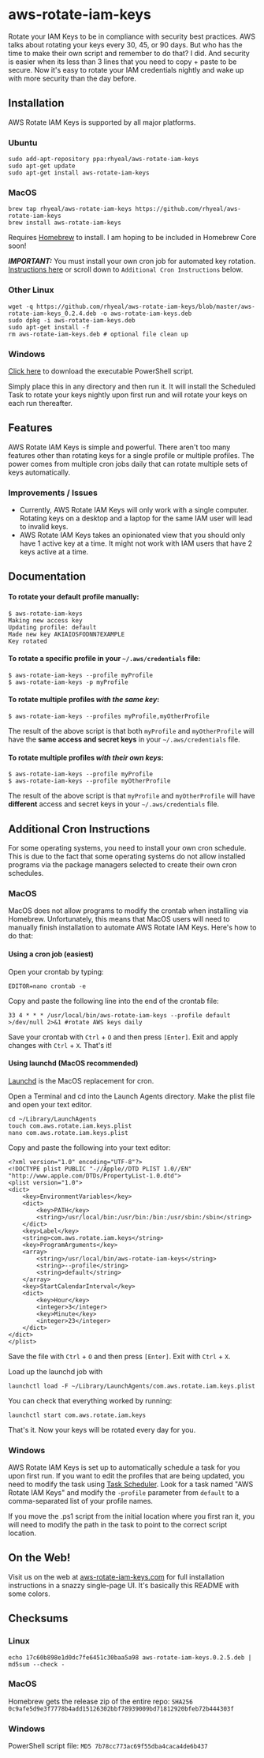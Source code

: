 # aws-rotate-iam-keys
Rotate your IAM Keys to be in compliance with security best practices. AWS talks about rotating your keys every 30, 45, or 90 days. But who has the time to make their own script and remember to do that? I did. And security is easier when its less than 3 lines that you need to copy + paste to be secure. Now it's easy to rotate your IAM credentials nightly and wake up with more security than the day before.

## Installation
AWS Rotate IAM Keys is supported by all major platforms.

### Ubuntu

```
sudo add-apt-repository ppa:rhyeal/aws-rotate-iam-keys
sudo apt-get update
sudo apt-get install aws-rotate-iam-keys
```

### MacOS

```
brew tap rhyeal/aws-rotate-iam-keys https://github.com/rhyeal/aws-rotate-iam-keys
brew install aws-rotate-iam-keys
```
Requires [Homebrew](https://brew.sh/) to install. I am hoping to be included in Homebrew Core soon!

***IMPORTANT:*** You must install your own cron job for automated key rotation. [Instructions here](https://github.com/rhyeal/aws-rotate-iam-keys#macos-1) or scroll down to `Additional Cron Instructions` below.

### Other Linux

```
wget -q https://github.com/rhyeal/aws-rotate-iam-keys/blob/master/aws-rotate-iam-keys_0.2.4.deb -o aws-rotate-iam-keys.deb
sudo dpkg -i aws-rotate-iam-keys.deb
sudo apt-get install -f
rm aws-rotate-iam-keys.deb # optional file clean up
```

### Windows

[Click here](https://aws-rotate-iam-keys.com/aws-rotate-iam-keys.ps1) to download the executable PowerShell script.

Simply place this in any directory and then run it. It will install the Scheduled Task to rotate your keys nightly upon first run and will rotate your keys on each run thereafter.

## Features

AWS Rotate IAM Keys is simple and powerful. There aren't too many features other than rotating keys for a single profile or multiple profiles. The power comes from multiple cron jobs daily that can rotate multiple sets of keys automatically.

### Improvements / Issues

* Currently, AWS Rotate IAM Keys will only work with a single computer. Rotating keys on a desktop and a laptop for the same IAM user will lead to invalid keys.
* AWS Rotate IAM Keys takes an opinionated view that you should only have 1 active key at a time. It might not work with IAM users that have 2 keys active at a time.

## Documentation

#### To rotate your default profile manually:

```
$ aws-rotate-iam-keys
Making new access key
Updating profile: default
Made new key AKIAIOSFODNN7EXAMPLE
Key rotated
```

#### To rotate a specific profile in your `~/.aws/credentials` file:

```
$ aws-rotate-iam-keys --profile myProfile
$ aws-rotate-iam-keys -p myProfile
```

#### To rotate multiple profiles *with the same key*:

```
$ aws-rotate-iam-keys --profiles myProfile,myOtherProfile
```

The result of the above script is that both `myProfile` and `myOtherProfile` will have the **same access and secret keys** in your `~/.aws/credentials` file.

#### To rotate multiple profiles *with their own keys*:

```
$ aws-rotate-iam-keys --profile myProfile
$ aws-rotate-iam-keys --profile myOtherProfile
```

The result of the above script is that `myProfile` and `myOtherProfile` will have **different** access and secret keys in your `~/.aws/credentials` file.

## Additional Cron Instructions
For some operating systems, you need to install your own cron schedule. This is
due to the fact that some operating systems do not allow installed programs
via the package managers selected to create their own cron schedules.

### MacOS

MacOS does not allow programs to modify the crontab when installing via Homebrew. Unfortunately, this means that MacOS users will need to manually finish installation to automate AWS Rotate IAM Keys. Here's how to do that:

#### Using a cron job (easiest)

Open your crontab by typing:

```
EDITOR=nano crontab -e
```

Copy and paste the following line into the end of the crontab file:

```
33 4 * * * /usr/local/bin/aws-rotate-iam-keys --profile default >/dev/null 2>&1 #rotate AWS keys daily
```

Save your crontab with `Ctrl` + `O` and then press `[Enter]`. Exit and apply changes with `Ctrl` + `X`. That's it!

#### Using launchd (MacOS recommended)

[Launchd](http://www.launchd.info/) is the MacOS replacement for cron.

Open a Terminal and cd into the Launch Agents directory. Make the plist file and open your text editor.

```
cd ~/Library/LaunchAgents
touch com.aws.rotate.iam.keys.plist
nano com.aws.rotate.iam.keys.plist
```

Copy and paste the following into your text editor:

```
<?xml version="1.0" encoding="UTF-8"?>
<!DOCTYPE plist PUBLIC "-//Apple//DTD PLIST 1.0//EN" "http://www.apple.com/DTDs/PropertyList-1.0.dtd">
<plist version="1.0">
<dict>
	<key>EnvironmentVariables</key>
	<dict>
		<key>PATH</key>
		<string>/usr/local/bin:/usr/bin:/bin:/usr/sbin:/sbin</string>
	</dict>
	<key>Label</key>
	<string>com.aws.rotate.iam.keys</string>
	<key>ProgramArguments</key>
	<array>
		<string>/usr/local/bin/aws-rotate-iam-keys</string>
		<string>--profile</string>
		<string>default</string>
	</array>
	<key>StartCalendarInterval</key>
	<dict>
		<key>Hour</key>
		<integer>3</integer>
		<key>Minute</key>
		<integer>23</integer>
	</dict>
</dict>
</plist>

```

Save the file with `Ctrl` + `O` and then press `[Enter]`. Exit with `Ctrl` + `X`.

Load up the launchd job with
```
launchctl load -F ~/Library/LaunchAgents/com.aws.rotate.iam.keys.plist
```

You can check that everything worked by running:
```
launchctl start com.aws.rotate.iam.keys
```

That's it. Now your keys will be rotated every day for you.

### Windows

AWS Rotate IAM Keys is set up to automatically schedule a task for you upon first run. If you want to edit the profiles that are being updated, you need to modify the task using [Task Scheduler](https://docs.microsoft.com/en-us/windows/desktop/taskschd/task-scheduler-start-page). Look for a task named "AWS Rotate IAM Keys" and modify the `-profile` parameter from `default` to a comma-separated list of your profile names.

If you move the .ps1 script from the initial location where you first ran it, you will need to modify the path in the task to point to the correct script location.

## On the Web!
Visit us on the web at [aws-rotate-iam-keys.com](https://aws-rotate-iam-keys.com) for full installation instructions
in a snazzy single-page UI. It's basically this README with some colors.

## Checksums

### Linux
```
echo 17c60b898e1d0dc7fe6451c30baa5a98 aws-rotate-iam-keys.0.2.5.deb | md5sum --check -
```
### MacOS

Homebrew gets the release zip of the entire repo: `SHA256 0c9afe5d9e3f7778b4add15126302bbf78939009bd71812920bfeb72b444303f`

### Windows
PowerShell script file: `MD5 7b78cc773ac69f55dba4caca4de6b437`

